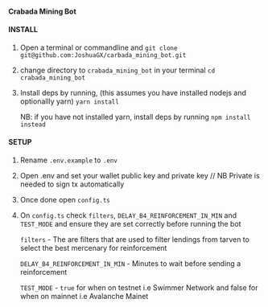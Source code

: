 #### Crabada Mining Bot

#### INSTALL

1. Open a terminal or commandline and `git clone git@github.com:JoshuaGX/carbada_mining_bot.git`
2. change directory to `crabada_mining_bot` in your terminal
   `cd crabada_mining_bot`

3. Install deps by running, (this assumes you have installed nodejs and optionallly yarn)
   `yarn install`

   NB: if you have not installed yarn, install deps by running `npm install instead`

#### SETUP

1. Rename `.env.example` to `.env`
2. Open .env and set your wallet public key and private key
   // NB Private is needed to sign tx automatically
3. Once done open `config.ts`
4. On `config.ts` check `filters`, `DELAY_B4_REINFORCEMENT_IN_MIN` and `TEST_MODE` and ensure they are set correctly before running the bot

   `filters` - The are filters that are used to filter lendings from tarven to select the best mercenary for reinforcement

   `DELAY_B4_REINFORCEMENT_IN_MIN` - Minutes to wait before sending a reinforcement

   `TEST_MODE` - `true` for when on testnet i.e Swimmer Network and false for when on mainnet i.e Avalanche Mainet

